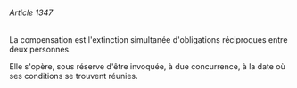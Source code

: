 ###### Article 1347

La compensation est l'extinction simultanée d'obligations réciproques entre deux personnes.

Elle s'opère, sous réserve d'être invoquée, à due concurrence, à la date où ses conditions se trouvent réunies.

